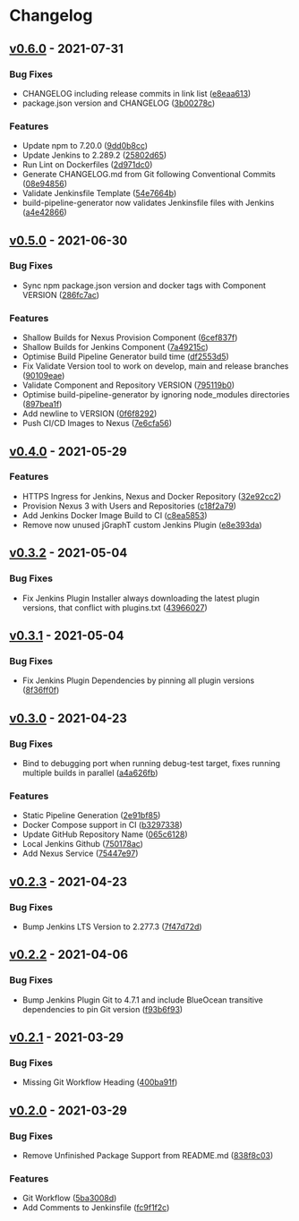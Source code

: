# Changelog

## [v0.6.0] - 2021-07-31
### Bug Fixes
 - CHANGELOG including release commits in link list ([e8eaa613])
 - package.json version and CHANGELOG ([3b00278c])
### Features
 - Update npm to 7.20.0 ([9dd0b8cc])
 - Update Jenkins to 2.289.2 ([25802d65])
 - Run Lint on Dockerfiles ([2d971dc0])
 - Generate CHANGELOG.md from Git following Conventional Commits ([08e94856])
 - Validate Jenkinsfile Template ([54e7664b])
 - build-pipeline-generator now validates Jenkinsfile files with Jenkins ([a4e42866])

## [v0.5.0] - 2021-06-30
### Bug Fixes
 - Sync npm package.json version and docker tags with Component VERSION ([286fc7ac])
### Features
 - Shallow Builds for Nexus Provision Component ([6cef837f])
 - Shallow Builds for Jenkins Component ([7a49215c])
 - Optimise Build Pipeline Generator build time ([df2553d5])
 - Fix Validate Version tool to work on develop, main and release branches ([90109eae])
 - Validate Component and Repository VERSION ([795119b0])
 - Optimise build-pipeline-generator by ignoring node_modules directories ([897bea1f])
 - Add newline to VERSION ([0f6f8292])
 - Push CI/CD Images to Nexus ([7e6cfa56])

## [v0.4.0] - 2021-05-29
### Features
 - HTTPS Ingress for Jenkins, Nexus and Docker Repository ([32e92cc2])
 - Provision Nexus 3 with Users and Repositories ([c18f2a79])
 - Add Jenkins Docker Image Build to CI ([c8ea5853])
 - Remove now unused jGraphT custom Jenkins Plugin ([e8e393da])

## [v0.3.2] - 2021-05-04
### Bug Fixes
 - Fix Jenkins Plugin Installer always downloading the latest plugin versions, that conflict with plugins.txt ([43966027])

## [v0.3.1] - 2021-05-04
### Bug Fixes
 - Fix Jenkins Plugin Dependencies by pinning all plugin versions ([8f36ff0f])

## [v0.3.0] - 2021-04-23
### Bug Fixes
 - Bind to debugging port when running debug-test target, fixes running multiple builds in parallel ([a4a626fb])
### Features
 - Static Pipeline Generation ([2e91bf85])
 - Docker Compose support in CI ([b3297338])
 - Update GitHub Repository Name ([065c6128])
 - Local Jenkins Github ([750178ac])
 - Add Nexus Service ([75447e97])

## [v0.2.3] - 2021-04-23
### Bug Fixes
 - Bump Jenkins LTS Version to 2.277.3 ([7f47d72d])

## [v0.2.2] - 2021-04-06
### Bug Fixes
 - Bump Jenkins Plugin Git to 4.7.1 and include BlueOcean transitive dependencies to pin Git version ([f93b6f93])

## [v0.2.1] - 2021-03-29
### Bug Fixes
 - Missing Git Workflow Heading ([400ba91f])

## [v0.2.0] - 2021-03-29
### Bug Fixes
 - Remove Unfinished Package Support from README.md ([838f8c03])
### Features
 - Git Workflow ([5ba3008d])
 - Add Comments to Jenkinsfile ([fc9f1f2c])

[v0.6.0]: https://github.com/Nathan-Smith/poc-jenkins-monorepo/compare/v0.5.0...v0.6.0
[9dd0b8cc]: https://github.com/Nathan-Smith/poc-jenkins-monorepo/commit/9dd0b8ccc7a1f5e61949874dc17ef344857ff309
[25802d65]: https://github.com/Nathan-Smith/poc-jenkins-monorepo/commit/25802d6528fdb52c0811a29698e95cc95c67e52f
[2d971dc0]: https://github.com/Nathan-Smith/poc-jenkins-monorepo/commit/2d971dc0c667bdab486b7176f0ccf70678f37eee
[08e94856]: https://github.com/Nathan-Smith/poc-jenkins-monorepo/commit/08e9485600a281dce533ead239c97d1b995c0676
[54e7664b]: https://github.com/Nathan-Smith/poc-jenkins-monorepo/commit/54e7664b16559194c83052ce498d487f065ee26f
[a4e42866]: https://github.com/Nathan-Smith/poc-jenkins-monorepo/commit/a4e428665256951f79e75af32a5e86c332d8d404
[e8eaa613]: https://github.com/Nathan-Smith/poc-jenkins-monorepo/commit/e8eaa613b2ab2c3c75d309b5e5fbb928b1f09367
[3b00278c]: https://github.com/Nathan-Smith/poc-jenkins-monorepo/commit/3b00278ce865b229a0f9a59a5afeb6c6f1ba981f
[v0.5.0]: https://github.com/Nathan-Smith/poc-jenkins-monorepo/compare/v0.4.0...v0.5.0
[6cef837f]: https://github.com/Nathan-Smith/poc-jenkins-monorepo/commit/6cef837f2ad7f52db051df36d2f852d8135443eb
[7a49215c]: https://github.com/Nathan-Smith/poc-jenkins-monorepo/commit/7a49215c455820f66a17be561517d4db19e6290a
[df2553d5]: https://github.com/Nathan-Smith/poc-jenkins-monorepo/commit/df2553d581e5e4ed21feffe08970dff7e0e8c155
[90109eae]: https://github.com/Nathan-Smith/poc-jenkins-monorepo/commit/90109eaee5bd352ea60df1fabd27954e8601a96b
[795119b0]: https://github.com/Nathan-Smith/poc-jenkins-monorepo/commit/795119b0ade67d7b1256ad4d1f718d5f6f504707
[897bea1f]: https://github.com/Nathan-Smith/poc-jenkins-monorepo/commit/897bea1f368b3f6afcd51e9d660abc3a1a84cb34
[0f6f8292]: https://github.com/Nathan-Smith/poc-jenkins-monorepo/commit/0f6f82924d942ca50a7044f3f307828d7d779b41
[7e6cfa56]: https://github.com/Nathan-Smith/poc-jenkins-monorepo/commit/7e6cfa5600f3ad2f6c1f0612df2812da2dce20f5
[286fc7ac]: https://github.com/Nathan-Smith/poc-jenkins-monorepo/commit/286fc7acd57c2028280f5dda7a54e77b6616e143
[v0.4.0]: https://github.com/Nathan-Smith/poc-jenkins-monorepo/compare/v0.3.2...v0.4.0
[32e92cc2]: https://github.com/Nathan-Smith/poc-jenkins-monorepo/commit/32e92cc225855bd561a34dab14f225660b3ac667
[c18f2a79]: https://github.com/Nathan-Smith/poc-jenkins-monorepo/commit/c18f2a79a10b4a3430f963b2026dd237f1e43258
[c8ea5853]: https://github.com/Nathan-Smith/poc-jenkins-monorepo/commit/c8ea5853f7c370675ec25efd88402c8978f752c1
[e8e393da]: https://github.com/Nathan-Smith/poc-jenkins-monorepo/commit/e8e393dae8451c139be598a2bc7b2eac96b4eeda
[v0.3.2]: https://github.com/Nathan-Smith/poc-jenkins-monorepo/compare/v0.3.1...v0.3.2
[43966027]: https://github.com/Nathan-Smith/poc-jenkins-monorepo/commit/43966027eab035600d70036f89dee3647b153ce2
[v0.3.1]: https://github.com/Nathan-Smith/poc-jenkins-monorepo/compare/v0.3.0...v0.3.1
[8f36ff0f]: https://github.com/Nathan-Smith/poc-jenkins-monorepo/commit/8f36ff0fe30a51a1849f7bb703d2cdd211fa850f
[v0.3.0]: https://github.com/Nathan-Smith/poc-jenkins-monorepo/compare/v0.2.3...v0.3.0
[2e91bf85]: https://github.com/Nathan-Smith/poc-jenkins-monorepo/commit/2e91bf8527ac8c2f0ef9a6cfcf34f0712ed9260b
[b3297338]: https://github.com/Nathan-Smith/poc-jenkins-monorepo/commit/b32973383da3decfc0bddd3a030863e292dada3c
[065c6128]: https://github.com/Nathan-Smith/poc-jenkins-monorepo/commit/065c61282925817061e9fc4728038372fb032e5a
[750178ac]: https://github.com/Nathan-Smith/poc-jenkins-monorepo/commit/750178acb9d5c36ef171500367ea5d091d003437
[75447e97]: https://github.com/Nathan-Smith/poc-jenkins-monorepo/commit/75447e977407e0861f076d34d00e5f43b1a1380a
[a4a626fb]: https://github.com/Nathan-Smith/poc-jenkins-monorepo/commit/a4a626fb9b464522df310155ff230934fb1d94c0
[v0.2.3]: https://github.com/Nathan-Smith/poc-jenkins-monorepo/compare/v0.2.2...v0.2.3
[7f47d72d]: https://github.com/Nathan-Smith/poc-jenkins-monorepo/commit/7f47d72de4f0a795313a805e0dfc51a57a2b4733
[v0.2.2]: https://github.com/Nathan-Smith/poc-jenkins-monorepo/compare/v0.2.1...v0.2.2
[f93b6f93]: https://github.com/Nathan-Smith/poc-jenkins-monorepo/commit/f93b6f9362651b3d6d1d7f25af70d98a0b944e71
[v0.2.1]: https://github.com/Nathan-Smith/poc-jenkins-monorepo/compare/v0.2.0...v0.2.1
[400ba91f]: https://github.com/Nathan-Smith/poc-jenkins-monorepo/commit/400ba91f189fb8a5c7f2ba5b8e4ce182454c5dd2
[v0.2.0]: https://github.com/Nathan-Smith/poc-jenkins-monorepo/compare/v0.1.0...v0.2.0
[5ba3008d]: https://github.com/Nathan-Smith/poc-jenkins-monorepo/commit/5ba3008de25492d18160fa427398585c2502cb3d
[fc9f1f2c]: https://github.com/Nathan-Smith/poc-jenkins-monorepo/commit/fc9f1f2c93c9fe354e0dfd2017d6c58857af9155
[838f8c03]: https://github.com/Nathan-Smith/poc-jenkins-monorepo/commit/838f8c036d1c5108c7560872d653f160aea77046